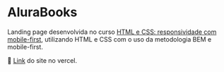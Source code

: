 # AluraBooks

Landing page desenvolvida no curso
[HTML e CSS: responsividade com mobile-first](https://cursos.alura.com.br/course/html-css-responsividade-mobile-first), utilizando HTML e CSS com o
uso da metodologia BEM e mobile-first.

🔗 [Link](https://alurabook-bice.vercel.app/) do site no vercel.
